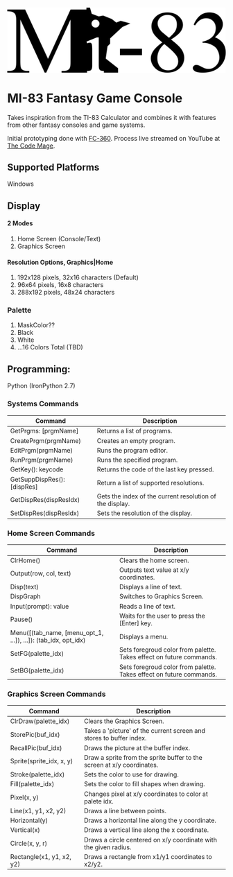![MI-83 Logo](./Images/mi_83_logo.png)

# MI-83 Fantasy Game Console

Takes inspiration from the TI-83 Calculator and combines it with features from other fantasy consoles and game systems.

Initial prototyping done with [FC-360](https://github.com/srakowski/FC360). Process live streamed on YouTube at [The Code Mage](https://www.youtube.com/channel/UCwRuD5EmUMu-JAi_AW5jJLw).

## Supported Platforms
Windows

## Display

#### 2 Modes
1. Home Screen (Console/Text)
1. Graphics Screen

#### Resolution Options, Graphics|Home
1. 192x128 pixels, 32x16 characters (Default)
1. 96x64 pixels, 16x8 characters
1. 288x192 pixels, 48x24 characters

### Palette
1. MaskColor??
1. Black
1. White
1. ...16 Colors Total (TBD)

## Programming:
Python (IronPython 2.7)

### Systems Commands

|Command|Description|
|-------|-----------|
|GetPrgms: [prgmName]|Returns a list of programs.|
|CreatePrgm(prgmName)|Creates an empty program.|
|EditPrgm(prgmName)|Runs the program editor.|
|RunPrgm(prgmName)|Runs the specified program.|
|GetKey(): keycode|Returns the code of the last key pressed.|
|GetSuppDispRes(): [dispRes]|Return a list of supported  resolutions.|
|GetDispRes(dispResIdx)|Gets the index of the current resolution of the display.|
|SetDispRes(dispResIdx)|Sets the resolution of the display.|

### Home Screen Commands 

|Command|Description|
|-------|-----------|
|ClrHome()|Clears the home screen.|
|Output(row, col, text)|Outputs text value at x/y coordinates.|
|Disp(text)|Displays a line of text.|
|DispGraph|Switches to Graphics Screen.|
|Input(prompt): value|Reads a line of text.|
|Pause()|Waits for the user to press the [Enter] key.|
|Menu([(tab_name, [menu_opt_1, ...]), ...]): (tab_idx, opt_idx)|Displays a menu.|
|SetFG(palette_idx)|Sets foregroud color from palette. Takes effect on future commands.|
|SetBG(palette_idx)|Sets foregroud color from palette. Takes effect on future commands.|

### Graphics Screen Commands

|Command|Description|
|-------|-----------|
|ClrDraw(palette_idx)|Clears the Graphics Screen.|
|StorePic(buf_idx)|Takes a 'picture' of the current screen and stores to buffer index.|
|RecallPic(buf_idx)|Draws the picture at the buffer index.|
|Sprite(sprite_idx, x, y)|Draw a sprite from the sprite buffer to the screen at x/y coordinates.|
|Stroke(palette_idx)|Sets the color to use for drawing.|
|Fill(palette_idx)|Sets the color to fill shapes when drawing.|
|Pixel(x, y)|Changes pixel at x/y coordinates to color at palete idx.|
|Line(x1, y1, x2, y2)|Draws a line between points.|
|Horizontal(y)|Draws a horizontal line along the y coordinate.|
|Vertical(x)|Draws a vertical line along the x coordinate.|
|Circle(x, y, r)|Draws a circle centered on x/y coordinate with the given radius.|
|Rectangle(x1, y1, x2, y2)|Draws a rectangle from x1/y1 coordinates to x2/y2.|









